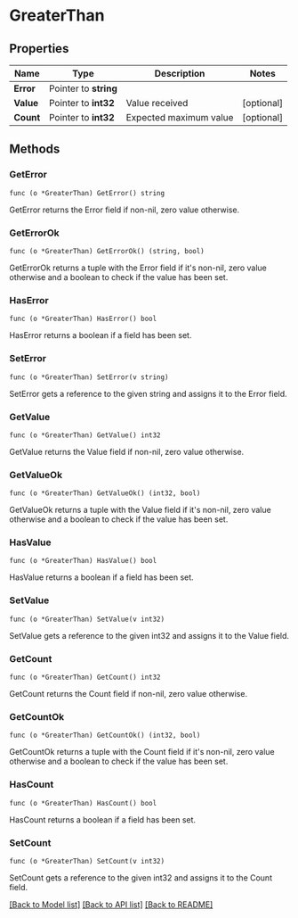 # GreaterThan

## Properties

Name | Type | Description | Notes
------------ | ------------- | ------------- | -------------
**Error** | Pointer to **string** |  | 
**Value** | Pointer to **int32** | Value received | [optional] 
**Count** | Pointer to **int32** | Expected maximum value | [optional] 

## Methods

### GetError

`func (o *GreaterThan) GetError() string`

GetError returns the Error field if non-nil, zero value otherwise.

### GetErrorOk

`func (o *GreaterThan) GetErrorOk() (string, bool)`

GetErrorOk returns a tuple with the Error field if it's non-nil, zero value otherwise
and a boolean to check if the value has been set.

### HasError

`func (o *GreaterThan) HasError() bool`

HasError returns a boolean if a field has been set.

### SetError

`func (o *GreaterThan) SetError(v string)`

SetError gets a reference to the given string and assigns it to the Error field.

### GetValue

`func (o *GreaterThan) GetValue() int32`

GetValue returns the Value field if non-nil, zero value otherwise.

### GetValueOk

`func (o *GreaterThan) GetValueOk() (int32, bool)`

GetValueOk returns a tuple with the Value field if it's non-nil, zero value otherwise
and a boolean to check if the value has been set.

### HasValue

`func (o *GreaterThan) HasValue() bool`

HasValue returns a boolean if a field has been set.

### SetValue

`func (o *GreaterThan) SetValue(v int32)`

SetValue gets a reference to the given int32 and assigns it to the Value field.

### GetCount

`func (o *GreaterThan) GetCount() int32`

GetCount returns the Count field if non-nil, zero value otherwise.

### GetCountOk

`func (o *GreaterThan) GetCountOk() (int32, bool)`

GetCountOk returns a tuple with the Count field if it's non-nil, zero value otherwise
and a boolean to check if the value has been set.

### HasCount

`func (o *GreaterThan) HasCount() bool`

HasCount returns a boolean if a field has been set.

### SetCount

`func (o *GreaterThan) SetCount(v int32)`

SetCount gets a reference to the given int32 and assigns it to the Count field.


[[Back to Model list]](../README.md#documentation-for-models) [[Back to API list]](../README.md#documentation-for-api-endpoints) [[Back to README]](../README.md)


